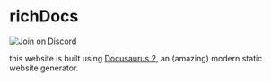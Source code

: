 # richDocs

[![Join on Discord](https://discordapp.com/api/guilds/910363342344945675/widget.png?style=shield)][Discord]

this website is built using [Docusaurus 2](https://docusaurus.io/), an (amazing) modern static website generator.

[Discord]: https://discord.gg/aGkfTjgNCE

